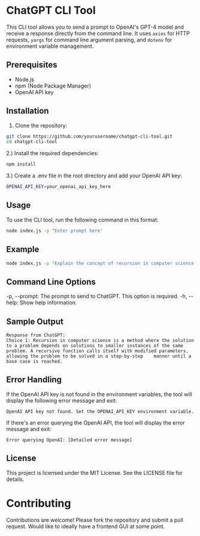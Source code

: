 # ChatGPT CLI Tool

This CLI tool allows you to send a prompt to OpenAI's GPT-4 model and receive a response directly from the command line. It uses `axios` for HTTP requests, `yargs` for command line argument parsing, and `dotenv` for environment variable management.

## Prerequisites

- Node.js
- npm (Node Package Manager)
- OpenAI API key

## Installation

1. Clone the repository:
```sh
git clone https://github.com/yourusername/chatgpt-cli-tool.git
cd chatgpt-cli-tool
```
2.) Install the required dependencies:
   ```sh
   npm install
   ```
3.) Create a .env file in the root directory and add your OpenAI API key:
   ```sh
   OPENAI_API_KEY=your_openai_api_key_here
   ```

## Usage

To use the CLI tool, run the following command in this format:
   ```sh
   node index.js -p "Enter prompt here"
   ```

## Example
   ```sh
   node index.js -p "Explain the concept of recursion in computer science."
   ```

## Command Line Options
-p, --prompt: The prompt to send to ChatGPT. This option is required.
-h, --help: Show help information.

## Sample Output
   ```vbnet
   Response from ChatGPT:
   Choice 1: Recursion in computer science is a method where the solution to a problem depends on solutions to smaller instances of the same problem. A recursive function calls itself with modified parameters, allowing the problem to be solved in a step-by-step    manner until a base case is reached.
   ```
## Error Handling

If the OpenAI API key is not found in the environment variables, the tool will display the following error message and exit:
   ```vbnet
   OpenAI API key not found. Set the OPENAI_API_KEY environment variable.
   ```
If there's an error querying the OpenAI API, the tool will display the error message and exit:
   ```vbnet
   Error querying OpenAI: [Detailed error message]
   ```

## License

This project is licensed under the MIT License. See the LICENSE file for details.

# Contributing

Contributions are welcome! Please fork the repository and submit a pull request. Would like to ideally have a frontend GUI at some point.


